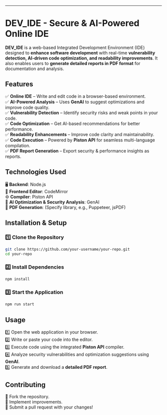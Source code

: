 
---

# **DEV_IDE - Secure & AI-Powered Online IDE**  
**DEV_IDE** is a web-based Integrated Development Environment (IDE) designed to **enhance software development** with real-time **vulnerability detection, AI-driven code optimization, and readability improvements**. It also enables users to **generate detailed reports in PDF format** for documentation and analysis.  

## **Features**  
✅ **Online IDE** – Write and edit code in a browser-based environment.  
✅ **AI-Powered Analysis** – Uses **GenAI** to suggest optimizations and improve code quality.  
✅ **Vulnerability Detection** – Identify security risks and weak points in your code.  
✅ **Code Optimization** – Get AI-based recommendations for better performance.  
✅ **Readability Enhancements** – Improve code clarity and maintainability.  
✅ **Code Execution** – Powered by **Piston API** for seamless multi-language compilation.  
✅ **PDF Report Generation** – Export security & performance insights as reports.  

## **Technologies Used**  
🖥️ **Backend**: Node.js  
📝 **Frontend Editor**: CodeMirror  
⚙️ **Compiler**: Piston API  
🤖 **AI Optimization & Security Analysis**: GenAI  
📄 **PDF Generation**: (Specify library, e.g., Puppeteer, jsPDF)  

## **Installation & Setup**  
### 1️⃣ Clone the Repository  
```bash
git clone https://github.com/your-username/your-repo.git
cd your-repo
```
### 2️⃣ Install Dependencies  
```bash
npm install
```
### 3️⃣ Start the Application  
```bash
npm run start
```

## **Usage**  
1️⃣ Open the web application in your browser.  
2️⃣ Write or paste your code into the editor.  
3️⃣ Execute code using the integrated **Piston API** compiler.  
4️⃣ Analyze security vulnerabilities and optimization suggestions using **GenAI**.  
5️⃣ Generate and download a **detailed PDF report**.  

## **Contributing**  
🔹 Fork the repository.  
🔹 Implement improvements.  
🔹 Submit a pull request with your changes!  
